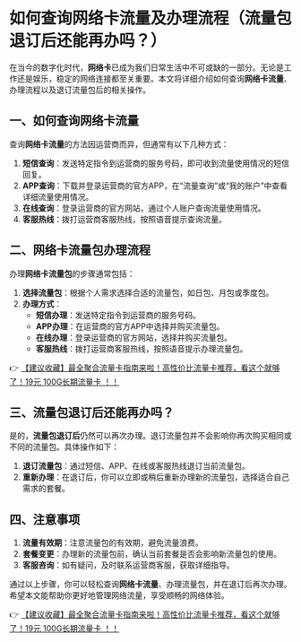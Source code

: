 # 如何查询网络卡流量及办理流程（流量包退订后还能再办吗？）

在当今的数字化时代，**网络卡**已成为我们日常生活中不可或缺的一部分。无论是工作还是娱乐，稳定的网络连接都至关重要。本文将详细介绍如何查询**网络卡流量**、办理流程以及退订流量包后的相关操作。

## 一、如何查询网络卡流量

查询**网络卡流量**的方法因运营商而异，但通常有以下几种方式：

1. **短信查询**：发送特定指令到运营商的服务号码，即可收到流量使用情况的短信回复。
2. **APP查询**：下载并登录运营商的官方APP，在“流量查询”或“我的账户”中查看详细流量使用情况。
3. **在线查询**：登录运营商的官方网站，通过个人账户查询流量使用情况。
4. **客服热线**：拨打运营商客服热线，按照语音提示查询流量。

## 二、网络卡流量包办理流程

办理**网络卡流量包**的步骤通常包括：

1. **选择流量包**：根据个人需求选择合适的流量包，如日包、月包或季度包。
2. **办理方式**：
   - **短信办理**：发送特定指令到运营商的服务号码。
   - **APP办理**：在运营商的官方APP中选择并购买流量包。
   - **在线办理**：登录运营商的官方网站，选择并购买流量包。
   - **客服热线**：拨打运营商客服热线，按照语音提示办理流量包。

👉 [【建议收藏】最全聚合流量卡指南来啦！高性价比流量卡推荐，看这个就够了！19元 100G长期流量卡 ！！](https://bit.ly/Liuliangka)

## 三、流量包退订后还能再办吗？

是的，**流量包退订后**仍然可以再次办理。退订流量包并不会影响你再次购买相同或不同的流量包。具体操作如下：

1. **退订流量包**：通过短信、APP、在线或客服热线退订当前流量包。
2. **重新办理**：在退订后，你可以立即或稍后重新办理新的流量包，选择适合自己需求的套餐。

## 四、注意事项

1. **流量有效期**：注意流量包的有效期，避免流量浪费。
2. **套餐变更**：办理新的流量包前，确认当前套餐是否会影响新流量包的使用。
3. **客服咨询**：如有疑问，及时联系运营商客服，获取详细指导。

通过以上步骤，你可以轻松查询**网络卡流量**、办理流量包，并在退订后再次办理。希望本文能帮助你更好地管理网络流量，享受顺畅的网络体验。

👉 [【建议收藏】最全聚合流量卡指南来啦！高性价比流量卡推荐，看这个就够了！19元 100G长期流量卡 ！！](https://bit.ly/Liuliangka)